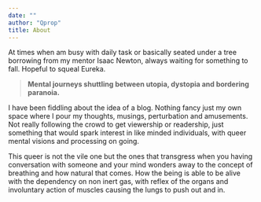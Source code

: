 ```yaml
---
date: ""
author: "Qprop"
title: About
---
```


At times when am busy with daily task or basically seated under a tree borrowing from my mentor Isaac Newton, always waiting for something to fall. Hopeful to squeal Eureka.

> **Mental journeys shuttling between utopia, dystopia and bordering paranoia.**

I have been fiddling about the idea of a blog. Nothing fancy just my own space where I pour my thoughts, musings, perturbation and amusements. Not really following the crowd to get viewership or readership, just something that would spark interest in like minded individuals, with queer mental visions and processing on going. 

This queer is not the vile one but the ones that transgress when you having conversation with someone and your mind wonders away to the concept of breathing and how natural that comes. How the being is able to be alive with the dependency on non inert gas, with reflex of the organs and involuntary action of muscles causing the lungs to push out and in.